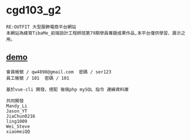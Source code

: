 
# cgd103_g2
```
RE:OUTFIT 大型服飾電商平台網站
本網站為緯育TibaMe_前端設計工程師班第79期學員專題成果作品,本平台僅供學習、展示之用。
```

## <a href="https://tibamef2e.com/cgd103/g2/">demo </a>
```
會員帳號 / qw4898@gmail.com  密碼 / ser123
員工帳號 / 101  密碼 / 101
```

```
基於vue-cli 開發，搭配 後端php mySQL 指令 連線資料庫
```
```
共同開發
Mandy_Li
Jason_YT
JiaChun0216
ling1009
Wei_Steve
xiaomeiQQ
```
